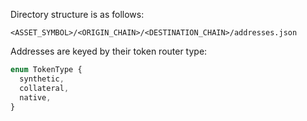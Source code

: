 Directory structure is as follows:

```
<ASSET_SYMBOL>/<ORIGIN_CHAIN>/<DESTINATION_CHAIN>/addresses.json
```

Addresses are keyed by their token router type:

```typescript
enum TokenType {
  synthetic,
  collateral,
  native,
}
```
